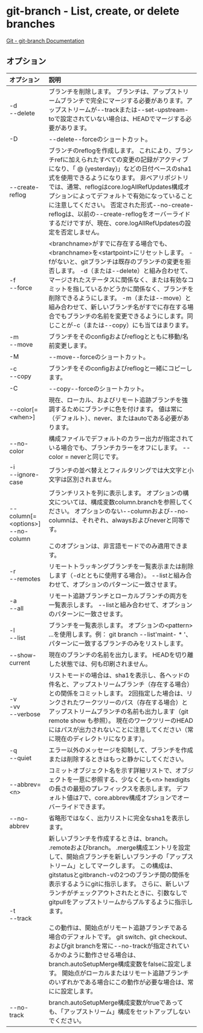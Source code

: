 # git-branch - List, create, or delete branches

[Git - git-branch Documentation](https://git-scm.com/docs/git-branch)

## オプション

|オプション|説明|
|:--|:--|
|-d<br>--delete|ブランチを削除します。 ブランチは、アップストリームブランチで完全にマージする必要があります。アップストリームが--trackまたは--set-upstream-toで設定されていない場合は、HEADでマージする必要があります。|
|-D|--delete--forceのショートカット。|
|--create-reflog|ブランチのreflogを作成します。 これにより、ブランチrefに加えられたすべての変更の記録がアクティブになり、「<branchname> @ {yesterday}」などの日付ベースのsha1式を使用できるようになります。 非ベアリポジトリでは、通常、reflogはcore.logAllRefUpdates構成オプションによってデフォルトで有効になっていることに注意してください。 否定された形式--no-create-reflogは、以前の--create-reflogをオーバーライドするだけですが、現在、core.logAllRefUpdatesの設定を否定しません。|
|-f<br>--force|\<branchname>がすでに存在する場合でも、\<branchname>を\<startpoint>にリセットします。 -fがないと、gitブランチは既存のブランチの変更を拒否します。 -d（または--delete）と組み合わせて、マージされたステータスに関係なく、または有効なコミットを指しているかどうかに関係なく、ブランチを削除できるようにします。 -m（または--move）と組み合わせて、新しいブランチ名がすでに存在する場合でもブランチの名前を変更できるようにします。同じことが-c（または--copy）にも当てはまります。|
|-m<br>--move|ブランチをそのconfigおよびreflogとともに移動/名前変更します。|
|-M|--move--forceのショートカット。|
|-c<br>--copy|ブランチをそのconfigおよびreflogと一緒にコピーします。|
|-C|--copy--forceのショートカット。|
|--color[=\<when>]|現在、ローカル、およびリモート追跡ブランチを強調するためにブランチに色を付けます。 値は常に（デフォルト）、never、またはautoである必要があります。|
|--no-color|構成ファイルでデフォルトのカラー出力が指定されている場合でも、ブランチカラーをオフにします。 --color = neverと同じです。|
|-i<br>--ignore-case|ブランチの並べ替えとフィルタリングでは大文字と小文字は区別されません。|
|--column[=\<options>]<br>--no-column|ブランチリストを列に表示します。 オプションの構文については、構成変数column.branchを参照してください。 オプションのない--columnおよび--no-columnは、それぞれ、alwaysおよびneverと同等です。<br><br>このオプションは、非言語モードでのみ適用できます。|
|-r<br>--remotes|リモートトラッキングブランチを一覧表示または削除します（-dとともに使用する場合）。 --listと組み合わせて、オプションのパターンに一致させます。|
|-a<br>--all|リモート追跡ブランチとローカルブランチの両方を一覧表示します。 --listと組み合わせて、オプションのパターンに一致させます。|
|-l<br>--list|ブランチを一覧表示します。 オプションの\<pattern> ...を使用します。例： git branch --list'maint- * '、パターンに一致するブランチのみをリストします。|
|--show-current|現在のブランチの名前を出力します。 HEADを切り離した状態では、何も印刷されません。|
|-v<br>-vv<br>--verbose|リストモードの場合は、sha1を表示し、各ヘッドの件名と、アップストリームブランチ（存在する場合）との関係をコミットします。 2回指定した場合は、リンクされたワークツリーのパス（存在する場合）とアップストリームブランチの名前も出力します（git remote show <remote>も参照）。 現在のワークツリーのHEADにはパスが出力されないことに注意してください（常に現在のディレクトリになります）。|
|-q<br>--quiet|エラー以外のメッセージを抑制して、ブランチを作成または削除するときはもっと静かにしてください。|
|--abbrev=\<n>|コミットオブジェクト名を示す詳細リストで、オブジェクトを一意に参照する、少なくとも\<n> hexdigitsの長さの最短のプレフィックスを表示します。 デフォルト値は7で、core.abbrev構成オプションでオーバーライドできます。|
|--no-abbrev|省略形ではなく、出力リストに完全なsha1を表示します。|
|-t<br>--track|新しいブランチを作成するときは、branch。<name> .remoteおよびbranch。<name> .merge構成エントリを設定して、開始点ブランチを新しいブランチの「アップストリーム」としてマークします。 この構成は、gitstatusとgitbranch-vの2つのブランチ間の関係を表示するようにgitに指示します。 さらに、新しいブランチがチェックアウトされたときに、引数なしでgitpullをアップストリームからプルするように指示します。<br><br>この動作は、開始点がリモート追跡ブランチである場合のデフォルトです。 git switch、git checkout、およびgit branchを常に--no-trackが指定されているかのように動作させる場合は、branch.autoSetupMerge構成変数をfalseに設定します。 開始点がローカルまたはリモート追跡ブランチのいずれかである場合にこの動作が必要な場合は、常にに設定します。|
|--no-track|branch.autoSetupMerge構成変数がtrueであっても、「アップストリーム」構成をセットアップしないでください。|
